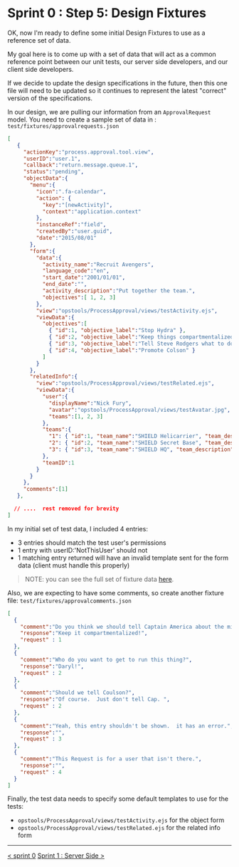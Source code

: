 # Sprint 0 : Step 5: Design Fixtures

OK, now I'm ready to define some initial Design Fixtures to use as a reference set of data.

My goal here is to come up with a set of data that will act as a common reference point between our unit tests, our server side developers, and our client side developers.

If we decide to update the design specifications in the future, then this one file will need to be updated so it continues to represent the latest "correct" version of the specifications.

In our design, we are pulling our information from an `ApprovalRequest` model.  You need to create a sample set of data in : `test/fixtures/approvalrequests.json` 

```json
[
   {
     "actionKey":"process.approval.tool.view",
     "userID":"user.1",
     "callback":"return.message.queue.1",
     "status":"pending",
     "objectData":{
       "menu":{
         "icon":".fa-calendar",
         "action": {
           "key":"[newActivity]",
           "context":"application.context"
         },
         "instanceRef":"field",
         "createdBy":"user.guid",
         "date":"2015/08/01"
       },
       "form":{
         "data":{
           "activity_name":"Recruit Avengers",
           "language_code":"en",
           "start_date":"2001/01/01",
           "end_date":"",
           "activity_description":"Put together the team.",
           "objectives":[ 1, 2, 3]
         },
         "view":"opstools/ProcessApproval/views/testActivity.ejs",
         "viewData":{
           "objectives":[
             { "id":1, "objective_label":"Stop Hydra" },
             { "id":2, "objective_label":"Keep things compartmentalized" },
             { "id":3, "objective_label":"Tell Steve Rodgers what to do" },
             { "id":4, "objective_label":"Promote Colson" }
           ]
         }
       },
       "relatedInfo":{
         "view":"opstools/ProcessApproval/views/testRelated.ejs",
         "viewData":{
           "user":{
             "displayName":"Nick Fury",
             "avatar":"opstools/ProcessApproval/views/testAvatar.jpg",
             "teams":[1, 2, 3]
           },
           "teams":{
             "1": { "id":1, "team_name":"SHIELD Helicarrier", "team_description":"We fly around, but you can't see us." },
             "2": { "id":2, "team_name":"SHIELD Secret Base", "team_description":"Ssshhhhh ... it's secret." },
             "3": { "id":3, "team_name":"SHIELD HQ", "team_description":"Pretty cool place, really."}
           },
           "teamID":1
         }
       }
     },
     "comments":[1]
   },

  // ....  rest removed for brevity
]
```

In my initial set of test data, I included 4 entries:

+ 3 entries should match the test user's permissions
+ 1 entry with userID:'NotThisUser' should not
+ 1 matching entry returned will have an invalid template sent for the form data (client must handle this properly)

> NOTE: you can see the full set of fixture data [here](tutorial_sprint0_05_fullFixtureData.md).

Also, we are expecting to have some comments, so create another fixture file: `test/fixtures/approvalcomments.json` 
```json
[
  {
    "comment":"Do you think we should tell Captain America about the mission?",
    "response":"Keep it compartmentalized!",
    "request" : 1
  },
  {
    "comment":"Who do you want to get to run this thing?",
    "response":"Daryl!",
    "request" : 2
  },
  {
    "comment":"Should we tell Coulson?",
    "response":"Of course.  Just don't tell Cap. ",
    "request" : 2
  },
  {
    "comment":"Yeah, this entry shouldn't be shown.  it has an error.",
    "response":"",
    "request" : 3
  },
  {
    "comment":"This Request is for a user that isn't there.",
    "response":"",
    "request" : 4
  }
]
```
Finally, the test data needs to specify some default templates to use for the tests:

+ `opstools/ProcessApproval/views/testActivity.ejs`  for the object form
+ `opstools/ProcessApproval/views/testRelated.ejs`   for the related info form


---
[< sprint 0](tutorial_sprint0.md)
[Sprint 1 : Server Side >](tutorial_sprint1.md) 
